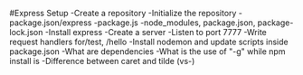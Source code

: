 #Express Setup
 -Create a repository
 -Initialize the repository
 -package.json/express
 -package.js
 -node_modules, package.json, package-lock.json
 -Install express
 -Create a server
 -Listen to port 7777
 -Write request handlers for/test, /hello
 -Install nodemon and update scripts inside package.json
 -What are dependencies
 -What is the use of "-g" while npm install is
 -Difference between caret and tilde (vs-)
